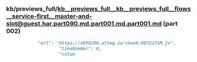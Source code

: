 ### kb/previews_full/kb__previews_full__kb__previews_full__flows__service-first__master-and-slot@guest.har.part090.md.part001.md.part001.md (part 002)

```md
            "url": "https://n958200.alteg.io/chunk-KO722YSM.js",
                    "lineNumber": 0,
                    "colum
```

```
